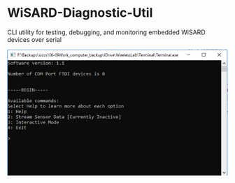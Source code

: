 # WiSARD-Diagnostic-Util
CLI utility for testing, debugging, and monitoring embedded WiSARD devices over serial

![screenshot of utility](images/terminal_snip.PNG)
